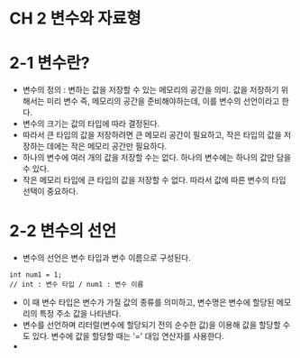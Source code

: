 # CH 2 변수와 자료형

# 2-1 변수란?
- 변수의 정의 : 변하는 값을 저장할 수 있는 메모리의 공간을 의미.
값을 저장하기 위해서는 미리 변수 즉, 메모리의 공간을 준비해야하는데,
이를 변수의 선언이라고 한다.
- 변수의 크기는 값의 타입에 따라 결정된다.
- 따라서 큰 타입의 값을 저장하려면 큰 메모리 공간이 필요하고,
작은 타입의 값을 저장하는 데에는 작은 메모리 공간만 필요하다.
- 하나의 변수에 여러 개의 값을 저장할 수는 없다. 하나의 변수에는 하나의 값만 담을 수 있다.
- 작은 메모리 타입에 큰 타입의 값을 저장할 수 없다.
따라서 값에 따른 변수의 타입 선택이 중요하다.

# 2-2 변수의 선언
- 변수의 선언은 변수 타입과 변수 이름으로 구성된다.
```
int num1 = 1;
// int : 변수 타입 / num1 : 변수 이름
```
- 이 때 변수 타입은 변수가 가질 값의 종류를 의미하고, 변수명은 변수에 할당된 메모리의
특정 주소 값을 나타낸다.
- 변수를 선언하며 리터럴(변수에 할당되기 전의 순수한 값)을 이용해 값을 할당할 수도 있다. 
변수에 값을 할당할 때는 '=' 대입 연산자를 사용한다.
- 